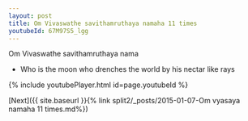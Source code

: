 ```yaml
---
layout: post
title: Om Vivaswathe savithamruthaya namaha 11 times
youtubeId: 67M97S5_lgg
---
```

 
 
Om Vivaswathe savithamruthaya nama 
 
 -  Who is the moon who drenches the world by his nectar like rays 
 
  
 
  
 
 
 
 
 
 


{% include youtubePlayer.html id=page.youtubeId %}
 
[Next]({{ site.baseurl }}{% link  split2/_posts/2015-01-07-Om vyasaya namaha 11 times.md%})
 
